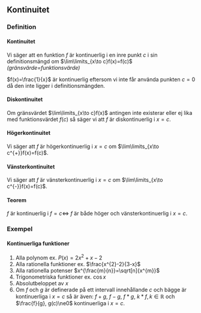 
## Kontinuitet

### Definition
#### Kontinuitet
Vi säger att en funktion $f$ är kontinuerlig i en inre punkt $c$ i sin definitionsmängd om $\lim\limits_{x\to c}f(x)=f(c)$  
_(gränsvärde=funktionsvärde)_  

$f(x)=\frac{1}{x}$ är kontinuerlig eftersom vi inte får använda punkten $c=0$ då den inte ligger i definitionsmängden.  

#### Diskontinuitet
Om gränsvärdet $\lim\limits_{x\to c}f(x)$ antingen inte existerar eller ej lika med funktionsvärdet $f(c)$ så säger vi att $f$ är diskontinuerlig i $x=c$.  

#### Högerkontinuitet
Vi säger att $f$ är högerkontinuerlig i $x=c$ om $\lim\limits_{x\to c^{+}}f(x)=f(c)$.  

#### Vänsterkontinuitet
Vi säger att $f$ är vänsterkontinuerlig i $x=c$ om $\lim\limits_{x\to c^{-}}f(x)=f(c)$.  

#### Teorem
$f$ är kontinuerlig i $f=c \Leftrightarrow$ $f$ är både höger och vänsterkontinuerlig i $x=c$.  

### Exempel
#### Kontinuerliga funktioner
1. Alla polynom  ex. $P(x)=2x^{2}+x-2$  
2. Alla rationella funktioner   ex. $\frac{x^{2}-2}{3-x}$  
3. Alla rationella potenser $x^{\frac{m}{n}}=\sqrt[n]{x^{m}}$  
4. Trigonometriska funktioner    ex. $\cos{x}$  
5. Absolutbeloppet av $x$
6. Om $f$ och $g$ är definerade på ett intervall innehållande $c$ och bägge är kontinuerliga i $x=c$ så är även: $f+g$, $f-g$, $f{*}g$, $k*f, k\in\mathbb{R}$ och $\frac{f}{g}, g(c)\ne0$   kontinuerliga i $x=c$.   

